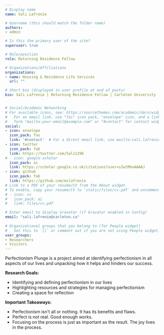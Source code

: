 ```yaml
---
# Display name
name: Sali Lafrenie

# Username (this should match the folder name)
authors:
- admin

# Is this the primary user of the site?
superuser: true

# Role/position
role: Returning Residence Fellow

# Organizations/Affiliations
organizations: 
- name: Housing & Residence Life Services
  url: ""

# Short bio (displayed in user profile at end of posts)
bio: Sali Lafrenie | Returning Residence Fellow | Carleton Univeristy | Independent Research Project


# Social/Academic Networking
# For available icons, see: https://sourcethemes.com/academic/docs/widgets/#icons
#   For an email link, use "fas" icon pack, "envelope" icon, and a link in the
#   form "mailto:your-email@example.com" or "#contact" for contact widget.
social:
- icon: envelope
  icon_pack: fas
  link: '#contact'  # For a direct email link, use mailto:sali.lafrenie@carleton.ca
- icon: twitter
  icon_pack: fab
  link: https://twitter.com/Sals1296
# - icon: google-scholar
  icon_pack: ai
  link: https://scholar.google.co.uk/citations?user=sIwtMXoAAAAJ
- icon: github
  icon_pack: fab
  link: https://github.com/mslafrenie
# Link to a PDF of your resume/CV from the About widget.
# To enable, copy your resume/CV to `static/files/cv.pdf` and uncomment the lines below.  
# - icon: cv
#   icon_pack: ai
#   link: files/cv.pdf

# Enter email to display Gravatar (if Gravatar enabled in Config)
email: "sali.lafrenie@carleton.ca"
  
# Organizational groups that you belong to (for People widget)
#   Set this to `[]` or comment out if you are not using People widget.  
user_groups:
- Researchers
- Visitors
---
```


Perfectionism Plunge is a project aimed at identifying perfectionism in all aspects of our lives and unpacking how it helps and hinders our success.

**Research Goals:** 

-  Identifying and defining perfectionism in our lives
-  Highlighting resources and strategies for managing perfectionism
-  Creating a space for reflection

**Important Takeaways:**

-  Perfectionism isn't all or nothing. It has its benefits and flaws.
-  Perfect is not real. Good enough works.
-  Focusing on the process is just as important as the result. The joy lives in the process.
